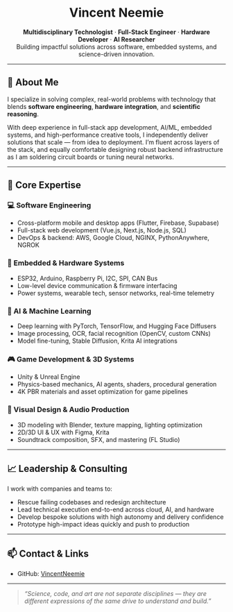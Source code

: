 <h1 align="center">Vincent Neemie</h1>

<p align="center">
<strong>Multidisciplinary Technologist</strong> · <strong>Full-Stack Engineer</strong> · <strong>Hardware Developer</strong> · <strong>AI Researcher</strong><br>
Building impactful solutions across software, embedded systems, and science-driven innovation.

---

## 🧠 About Me

I specialize in solving complex, real-world problems with technology that blends **software engineering**, **hardware integration**, and **scientific reasoning**.

With deep experience in full-stack app development, AI/ML, embedded systems, and high-performance creative tools, I independently deliver solutions that scale — from idea to deployment. I’m fluent across layers of the stack, and equally comfortable designing robust backend infrastructure as I am soldering circuit boards or tuning neural networks.

---

## 🔧 Core Expertise

### 💻 Software Engineering
- Cross-platform mobile and desktop apps (Flutter, Firebase, Supabase)
- Full-stack web development (Vue.js, Next.js, Node.js, SQL)
- DevOps & backend: AWS, Google Cloud, NGINX, PythonAnywhere, NGROK

### 🤖 Embedded & Hardware Systems
- ESP32, Arduino, Raspberry Pi, I2C, SPI, CAN Bus
- Low-level device communication & firmware interfacing
- Power systems, wearable tech, sensor networks, real-time telemetry

### 🧬 AI & Machine Learning
- Deep learning with PyTorch, TensorFlow, and Hugging Face Diffusers
- Image processing, OCR, facial recognition (OpenCV, custom CNNs)
- Model fine-tuning, Stable Diffusion, Krita AI integrations

### 🎮 Game Development & 3D Systems
- Unity & Unreal Engine
- Physics-based mechanics, AI agents, shaders, procedural generation
- 4K PBR materials and asset optimization for game pipelines

### 🎨 Visual Design & Audio Production
- 3D modeling with Blender, texture mapping, lighting optimization
- 2D/3D UI & UX with Figma, Krita
- Soundtrack composition, SFX, and mastering (FL Studio)

---

## 📈 Leadership & Consulting

I work with companies and teams to:
- Rescue failing codebases and redesign architecture
- Lead technical execution end-to-end across cloud, AI, and hardware
- Develop bespoke solutions with high autonomy and delivery confidence
- Prototype high-impact ideas quickly and push to production

---

## 📫 Contact & Links

- GitHub: [VincentNeemie](https://github.com/VincentNeemie)


---

> *“Science, code, and art are not separate disciplines — they are different expressions of the same drive to understand and build.”*


